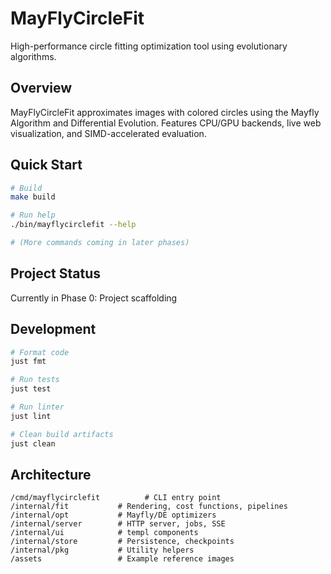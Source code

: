 # MayFlyCircleFit

High-performance circle fitting optimization tool using evolutionary algorithms.

## Overview

MayFlyCircleFit approximates images with colored circles using the Mayfly Algorithm and Differential Evolution. Features CPU/GPU backends, live web visualization, and SIMD-accelerated evaluation.

## Quick Start

```bash
# Build
make build

# Run help
./bin/mayflycirclefit --help

# (More commands coming in later phases)
```

## Project Status

Currently in Phase 0: Project scaffolding

## Development

```bash
# Format code
just fmt

# Run tests
just test

# Run linter
just lint

# Clean build artifacts
just clean
```

## Architecture

```
/cmd/mayflycirclefit          # CLI entry point
/internal/fit           # Rendering, cost functions, pipelines
/internal/opt           # Mayfly/DE optimizers
/internal/server        # HTTP server, jobs, SSE
/internal/ui            # templ components
/internal/store         # Persistence, checkpoints
/internal/pkg           # Utility helpers
/assets                 # Example reference images
```
